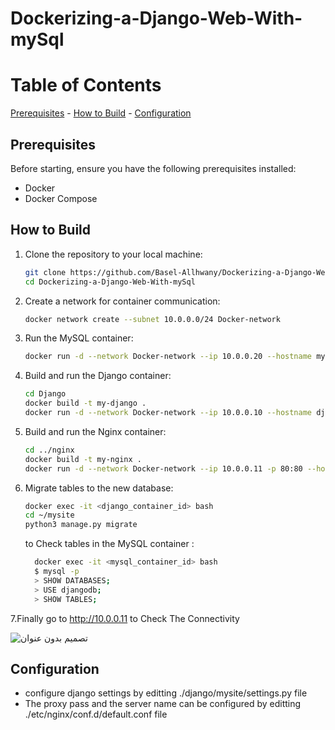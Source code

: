 # Dockerizing-a-Django-Web-With-mySql
# Table of Contents

 [Prerequisites](#prerequisites)       - [How to Build](#how-to-build)       - [Configuration](#configuration)

## Prerequisites

Before starting, ensure you have the following prerequisites installed:

- Docker
- Docker Compose

## How to Build

1. Clone the repository to your local machine:

    ```bash
    git clone https://github.com/Basel-Allhwany/Dockerizing-a-Django-Web-With-mySql.git
    cd Dockerizing-a-Django-Web-With-mySql
    ```
2. Create a network for container communication:

    ```bash
    docker network create --subnet 10.0.0.0/24 Docker-network
    ```
 3. Run the MySQL container:
    
    ```bash
    docker run -d --network Docker-network --ip 10.0.0.20 --hostname mysql-database -e MYSQL_ROOT_PASSWORD=password -e MYSQL_DATABASE=djangodb mysql
    ```
4. Build and run the Django container:

    ```bash
    cd Django
    docker build -t my-django .
    docker run -d --network Docker-network --ip 10.0.0.10 --hostname django my-django
    ```

5. Build and run the Nginx container:

    ```bash
    cd ../nginx
    docker build -t my-nginx .
    docker run -d --network Docker-network --ip 10.0.0.11 -p 80:80 --hostname nginx my-nginx
    ```

6. Migrate tables to the new database:

    ```bash
    docker exec -it <django_container_id> bash
    cd ~/mysite
    python3 manage.py migrate
    ```
   to Check tables in the MySQL container :

     ```bash
       docker exec -it <mysql_container_id> bash
       $ mysql -p
       > SHOW DATABASES;
       > USE djangodb;
       > SHOW TABLES;
    ```
7.Finally go to http://10.0.0.11 to Check The Connectivity  

![تصميم بدون عنوان](https://github.com/Basel-Allhwany/Dockerizing-a-Django-Web-With-mySql/assets/165336853/2aae53e9-2b46-4ce6-a410-c4e6697c4f79)                                       

    
## Configuration
- configure django settings by editting ./django/mysite/settings.py file
- The proxy pass and the server name can be configured by editting ./etc/nginx/conf.d/default.conf file
